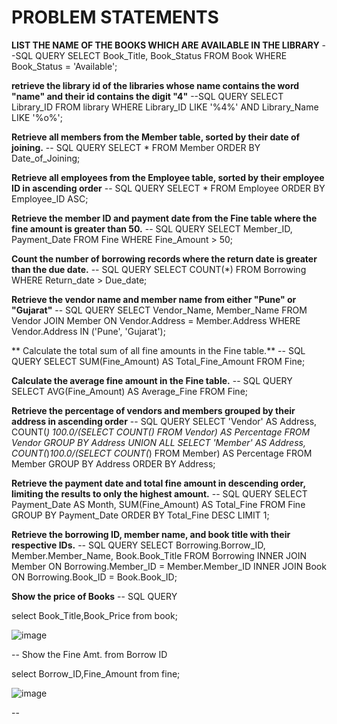 
# PROBLEM STATEMENTS

 **LIST THE NAME OF THE BOOKS WHICH ARE AVAILABLE IN THE LIBRARY**
 --SQL QUERY
 SELECT Book_Title, Book_Status FROM Book WHERE Book_Status = 'Available';
 

 **retrieve the library id of the libraries whose name contains the word "name" and their id contains the digit "4"**
 --SQL QUERY
  SELECT Library_ID FROM library WHERE Library_ID LIKE '%4%' AND  Library_Name LIKE '%o%';


**Retrieve all members from the Member table, sorted by their date of joining.**
-- SQL QUERY
SELECT * FROM Member ORDER BY Date_of_Joining;


 **Retrieve all employees from the Employee table, sorted by their employee ID in ascending order**
 -- SQL QUERY
 SELECT * FROM Employee ORDER BY Employee_ID ASC;
 
**Retrieve the member ID and payment date from the Fine table where the fine amount is greater than 50.**
-- SQL QUERY
 SELECT Member_ID, Payment_Date FROM Fine WHERE Fine_Amount > 50;
 
 **Count the number of borrowing records where the return date is greater than the due date.**
 -- SQL QUERY
 SELECT COUNT(*) FROM Borrowing WHERE Return_date > Due_date;
 
 **Retrieve the vendor name and member name from either "Pune" or "Gujarat"**
 -- SQL QUERY
 SELECT Vendor_Name, Member_Name
FROM Vendor
JOIN Member ON Vendor.Address = Member.Address
WHERE Vendor.Address IN ('Pune', 'Gujarat');

** Calculate the total sum of all fine amounts in the Fine table.**
-- SQL QUERY
SELECT SUM(Fine_Amount) AS Total_Fine_Amount FROM Fine;

**Calculate the average fine amount in the Fine table.**
-- SQL QUERY
SELECT AVG(Fine_Amount) AS Average_Fine FROM Fine;

**Retrieve the percentage of vendors and members grouped by their address in ascending order**
-- SQL QUERY
SELECT 'Vendor' AS Address, COUNT(*) *100.0/(SELECT COUNT(*) FROM Vendor) AS Percentage FROM Vendor GROUP BY Address UNION ALL SELECT 'Member' AS Address, COUNT(*)*100.0/(SELECT COUNT(*) FROM Member) AS Percentage FROM Member GROUP BY Address ORDER BY Address;


**Retrieve the payment date and total fine amount in descending order, limiting the results to only the highest amount.**
-- SQL QUERY
SELECT Payment_Date AS Month, SUM(Fine_Amount) AS Total_Fine 
FROM Fine
GROUP BY Payment_Date
ORDER BY Total_Fine DESC 
LIMIT 1;

**Retrieve the borrowing ID, member name, and book title with their respective IDs.**
-- SQL QUERY
SELECT Borrowing.Borrow_ID, Member.Member_Name, Book.Book_Title
FROM Borrowing
INNER JOIN Member ON Borrowing.Member_ID = Member.Member_ID
INNER JOIN Book ON Borrowing.Book_ID = Book.Book_ID;

**Show the price of Books**
-- SQL QUERY

select Book_Title,Book_Price from book;


![image](https://github.com/ria9898/-MBA-BDM/assets/125997110/eaa5d791-8d34-4fcb-97ec-5d28b203ced6)

-- Show the Fine Amt. from Borrow ID


select  Borrow_ID,Fine_Amount  from fine;


![image](https://github.com/ria9898/-MBA-BDM/assets/125997110/4934fd5b-381a-40ea-886c-2074970a678e)

-- 



